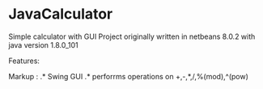# JavaCalculator
Simple calculator with GUI 
Project originally written in netbeans 8.0.2 with 
java version 1.8.0_101

Features:

Markup : 
        .* Swing GUI
        .* perforrms operations on +,-,*,/,%(mod),^(pow)
